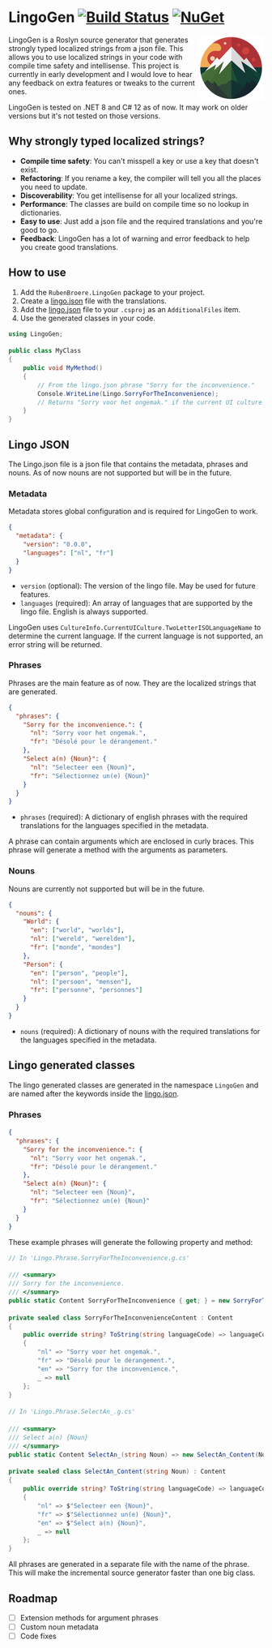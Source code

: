 # LingoGen [![Build Status](https://github.com/RubenBroere/LingoGen/actions/workflows/ci.yml/badge.svg?branch=main)](https://github.com/RubenBroere/LingoGen/actions) [![NuGet](https://img.shields.io/nuget/v/RubenBroere.LingoGen.svg)](https://www.nuget.org/packages/RubenBroere.LingoGen/)

<img align="right" width="128" height="128" src="icon.png" alt="LingoGen logo">

LingoGen is a Roslyn source generator that generates strongly typed localized strings from a json file.
This allows you to use localized strings in your code with compile time safety and intellisense.
This project is currently in early development and I would love to hear any feedback on extra features or tweaks to the
current ones.

LingoGen is tested on .NET 8 and C# 12 as of now.
It may work on older versions but it's not tested on those versions.

## Why strongly typed localized strings?

- **Compile time safety**: You can't misspell a key or use a key that doesn't exist.
- **Refactoring**: If you rename a key, the compiler will tell you all the places you need to update.
- **Discoverability**: You get intellisense for all your localized strings.
- **Performance**: The classes are build on compile time so no lookup in dictionaries.
- **Easy to use**: Just add a json file and the required translations and you're good to go.
- **Feedback**: LingoGen has a lot of warning and error feedback to help you create good translations.

## How to use

1. Add the `RubenBroere.LingoGen` package to your project.
2. Create a [lingo.json](#lingo-json) file with the translations.
3. Add the [lingo.json](#lingo-json) file to your `.csproj` as an `AdditionalFiles` item.
4. Use the generated classes in your code.

```csharp
using LingoGen;

public class MyClass
{
    public void MyMethod()
    {
        // From the lingo.json phrase "Sorry for the inconvenience."
        Console.WriteLine(Lingo.SorryForTheInconvenience);
        // Returns "Sorry voor het ongemak." if the current UI culture is Dutch. 
    }
}
```

## Lingo JSON

The Lingo.json file is a json file that contains the metadata, phrases and nouns.
As of now nouns are not supported but will be in the future.

### Metadata

Metadata stores global configuration and is required for LingoGen to work.

```json
{
  "metadata": {
    "version": "0.0.0",
    "languages": ["nl", "fr"]
  }
}
```

- `version` (optional): The version of the lingo file. May be used for future features.
- `languages` (required): An array of languages that are supported by the lingo file. English is always supported.

LingoGen uses `CultureInfo.CurrentUICulture.TwoLetterISOLanguageName` to determine the current language.
If the current language is not supported, an error string will be returned.

### Phrases

Phrases are the main feature as of now. They are the localized strings that are generated.

```json
{
  "phrases": {
    "Sorry for the inconvenience.": {
      "nl": "Sorry voor het ongemak.",
      "fr": "Désolé pour le dérangement."
    },
    "Select a(n) {Noun}": {
      "nl": "Selecteer een {Noun}",
      "fr": "Sélectionnez un(e) {Noun}"
    }
  }
}
```

- `phrases` (required): A dictionary of english phrases with the required translations for the languages specified in
  the metadata.

A phrase can contain arguments which are enclosed in curly braces.
This phrase will generate a method with the arguments as parameters.

### Nouns

Nouns are currently not supported but will be in the future.

```json
{
  "nouns": {
    "World": {
      "en": ["world", "worlds"],
      "nl": ["wereld", "werelden"],
      "fr": ["monde", "mondes"]
    },
    "Person": {
      "en": ["person", "people"],
      "nl": ["persoon", "mensen"],
      "fr": ["personne", "personnes"]
    }
  }
}
```

- `nouns` (required): A dictionary of nouns with the required translations for the languages specified in the metadata.

## Lingo generated classes

The lingo generated classes are generated in the namespace `LingoGen` and are named after the keywords inside
the [lingo.json](#lingo-json).

### Phrases

```json
{
  "phrases": {
    "Sorry for the inconvenience.": {
      "nl": "Sorry voor het ongemak.",
      "fr": "Désolé pour le dérangement."
    },
    "Select a(n) {Noun}": {
      "nl": "Selecteer een {Noun}",
      "fr": "Sélectionnez un(e) {Noun}"
    }
  }
}
```

These example phrases will generate the following property and method:

```csharp
// In 'Lingo.Phrase.SorryForTheInconvenience.g.cs' 

/// <summary>
/// Sorry for the inconvenience.
/// </summary>
public static Content SorryForTheInconvenience { get; } = new SorryForTheInconvenienceContent();

private sealed class SorryForTheInconvenienceContent : Content
{
    public override string? ToString(string languageCode) => languageCode switch
    {
        "nl" => "Sorry voor het ongemak.",
        "fr" => "Désolé pour le dérangement.",
        "en" => "Sorry for the inconvenience.",
        _ => null
    };
}

// In 'Lingo.Phrase.SelectAn_.g.cs'

/// <summary>
/// Select a(n) {Noun}
/// </summary>
public static Content SelectAn_(string Noun) => new SelectAn_Content(Noun);

private sealed class SelectAn_Content(string Noun) : Content
{
    public override string? ToString(string languageCode) => languageCode switch
    {
        "nl" => $"Selecteer een {Noun}",
        "fr" => $"Sélectionnez un(e) {Noun}",
        "en" => $"Select a(n) {Noun}",
        _ => null
    };
}
```

All phrases are generated in a separate file with the name of the phrase.
This will make the incremental source generator faster than one big class.

## Roadmap

- [ ] Extension methods for argument phrases
- [ ] Custom noun metadata
- [ ] Code fixes